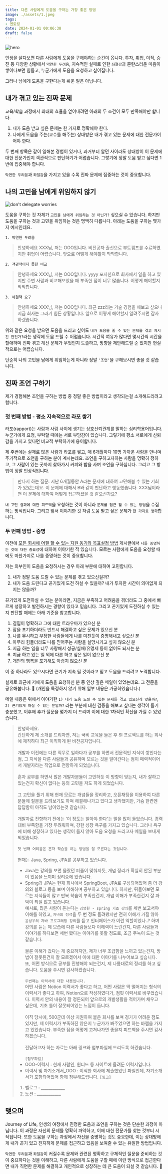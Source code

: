 ```yaml
---
title: 다른 사람에게 도움을 구하는 가장 좋은 방법
image: ./assets/1.jpeg
tags:
- 멘토링
date: 2024-01-01 00:06:38
draft: false
---
```


![hero](assets/1.jpeg)

인생을 살다보면 다른 사람에게 도움을 구해야하는 순간이 옵니다. 투자, 취업, 이직, 승진 등 다양한 상황에서 `막연한 두려움`, 지속적인 실패로 인한 `좌절감`과 혼란스러운 마음이 쌓이다보면 힘들고, 누군가에게 도움을 요청하고 싶어집니다.

그러나 남에게 도움을 구한다는게 쉬운 일은 아닙니다.

## 내가 겪고 있는 진짜 문제

교육/학습 과정에서 최대의 효율을 얻어내려면 아래의 두 조건이 모두 만족해야만 합니다.

1. 내가 도움 받고 싶은 문제는 한 가지로 명확해야 한다.
2. 나에게 도움을 주는(교수를 해주는) 상대방은 내가 겪고 있는 문제에 대한 전문가이어야 한다.

두 번째 항목은 같이 일해본 경험이 있거나, 과거부터 알던 사이라도 상대방이 이 문제에 대한 전문가인지 객관적으로 판단하기가 어렵습니다. 그렇기에 정말 도움 받고 싶다면 1번에 집중해야 합니다.

`막연한 두려움`과 `좌절감`을 가지고 있을 수록 진짜 문제에 집중하는 것이 중요합니다.

## 나의 고민을 남에게 위임하지 않기

![don't delegate worries](assets/2.jpeg)

도움을 구하는 것 자체가 `고민을 남에게 위임하는 것 아닌가?` 싶으실 수 있습니다. 하지만 도움을 구하는 것과 고민을 위임하는 것은 명백히 다릅니다. 아래는 도움을 구하는 몇가지 예시인데요.

`1. 막연한 두려움`
> 안녕하세요 XXX님, 저는 OOO입니다. 비전공자 출신으로 부트캠프를 수료하였지만 취업이 어렵습니다. 앞으로 어떻게 해야할지 막막합니다.

`2. 객관적이지 못한 비교`
> 안녕하세요 XXX님, 저는 OOO입니다. yyyy 포지션으로 회사에서 일을 하고 있지만 주변 사람과 비교해보았을 때 부족한 점이 너무 많습니다. 어떻게 해야할지 막막합니다.

`3. 해결책 요구`
> 안녕하세요 XXX님, 저는 OOO입니다. 최근 zzz라는 기술 경험을 해보고 싶으나 지금 회사는 그러기 힘든 상황입니다. 앞으로 어떻게 해야할지 알려주시면 감사하겠습니다.

위와 같은 요청을 받으면 도움을 드리고 싶어도 `내가 도움을 줄 수 있는 문제를 겪고 계시긴 한건가?`라는 생각에 도움 드릴 수 어렵습니다. 시간적 여유가 많다면 몇시간씩 시간을 할애하며 진짜 겪고 계신 문제가 무엇인지 도출하고, 방향을 제안해드릴 순 있지만 현실적으로는 어렵습니다.

단순히 나의 고민을 남에게 위임하는게 아니라 정말 `'조언'`을 구해보시면 좋을 것 같습니다.

## 진짜 조언 구하기

제가 경험해본 조언을 구하는 방법 중 정말 좋은 방법이라고 생각되는걸 소개해드리려고 합니다.


### 첫 번째 방법 - 평소 지속적으로 라포 쌓기

라포(rapport)는 사람과 사람 사이에 생기는 상호신뢰관계를 말하는 심리학용어입니다. 누군가에게 요청, 부탁할 때에는 서로 부담감이 있습니다. 그렇기에 평소 서로에게 신뢰감을 가지고 있다면 비교적 부탁하기에 용이합니다.

제 주변에는 실제로 많은 사람과 라포를 쌓고, 매 6개월마다 10명 가까운 사람을 만나며 주기적으로 조언을 구하는 분이 계시는데요. 조언을 구하고자하는 사람을 명확히 정하고, 그 사람이 있는 곳까지 찾아가서 커피와 밥을 사며 조언을 구하십니다. 그리고 그 방법이 정말 인상적입니다.

> 만나서 하는 질문: 지난 6개월동안 A라는 문제에 대하여 고민해볼 수 있는 기회가 있었는데요. 이 문제에 대해서 B와 같이 판단하고 행동했습니다. XXX님이라면 이 문제에 대하여 어떻게 접근하셨을 것 같으신가요?

`내 고민 결과에 대한 피드백`을 요청하는 것이 아니라 `문제를 접근 할 수 있는 방법`을 수집하는 방식입니다. 그리고 앞서 이야기한 것 처럼 도움 받고 싶은 문제가 `한 가지로 명확`합니다.

### 두 번째 방법 - 증명

이전에 <a href="/모든-회사에-어필-할-수-있는-지원-동기와-목표설정-방법" target="_blank" rel="nofollow">모든 회사에 어필 할 수 있는 지원 동기와 목표설정 방법</a> 게시글에서 `나를 증명하는 것에 대한 중요성`에 대하여 이야기한 적 있습니다. 모르는 사람에게 도움을 요청할 때에도 마찬가지로 나를 증명하는 것이 중요합니다.

저는 외부인이 도움을 요청하시는 경우 아래 부분에 대하여 고민합니다.

1. 내가 정말 도움 드릴 수 있는 문제를 겪고 있으신걸까?
2. 내가 도움 드린다고 끈기있게 도전 하실 수 있을까? 내가 투자한 시간이 의미없게 되지는 않을까?

끈기있게 도전하실 수 있는 분이라면, 지금은 부족하고 어려움을 겪더라도 그 중에서 빠르게 성장하고 발전하시는 경향이 있다고 믿습니다. 그리고 끈기있게 도전하실 수 있는지 판단할 때에는 아래 기준을 참고합니다.

1. 결핍이 명확하고 그에 대한 트라우마가 있으신 분
2. 잠을 포기하더라도 반드시 해결하고 싶은 문제가 있으신 분
3. 나를 무시하고 부정한 사람들에게 나를 미친듯이 증명해내고 싶으신 분
4. 아무리 힘들더라도 나를 믿어주는 사람을 실망시키고 싶지 않으신 분
5. 지금 하는 일을 너무 사랑해서 성공/실패/유명세 등이 없어도 되시는 분
6. 지금 하고 있는 일 외에 다른 하고 싶은 일이 없으신 분
7. 개인의 행복을 포기해도 아쉽지 않으신 분

이 중 하나라도 있으시다면 끈기가 지속 될 것이라고 믿고 도움을 드리려고 노력합니다.

실제로 최근에 저에게 도움을 요청하신 분 중 인상 깊은 메일이 있었는데요. 그 전문을 공유해봅니다. 🙂 (개인을 특정하지 않기 위해 일부 내용은 가공하였습니다.)

메일 내용은 위에서 이야기한 `1) 내가 도움 드릴 수 있는 문제를 겪고 있으신게 맞을까?`, `2) 끈기있게 하실 수 있는 분일까?` 라는 부분에 대한 검증을 해보고 싶다는 생각이 들기 충분했고, 이후에 추가 질문을 몇가지 더 드리며 이에 대한 1차적인 확신을 가질 수 있었습니다.

> 안녕하세요. <br/>
> 간단하게 제 소개를 드리자면, 저는 국비 교육을 들은 후 SI 프로젝트를 하는 회사에 재직하다 최근 이직하게 된 비전공자입니다.<br/><br/>
> 개발자 이전에는 다른 직무로 일하다가 공부를 하면서 전문적인 지식이 쌓인다는 점, 그 지식을 다른 사람들과 공유하며 모르는 것을 알아간다는 점이 매력적이어서 개발자라는 직업으로 전향하게 되었습니다.<br/><br/>
> 혼자 공부를 하면서 많은 개발자분들이 고민하듯 이 방향이 맞는지, 내가 잘하고 있는건지 확신이 없다는 등의 고민을 저도 하게 되었습니다.<br/><br/>
> 그 고민을 풀기 위해 현재 모르는 개념들을 정리하고, 오픈채팅을 이용하여 다른 분들께 질문을 드려보기도 하며 해결해나가고 있다고 생각했지만, 가슴 한켠엔 답답함이 아직도 남아있는것 같습니다.<br/><br/>
> 개발자로 전향하기 전에는 '이 정도는 알아야 한다'는 말을 많이 들었습니다. 경력 대비 부족함을 가장 두려워하며, 강한 성장 욕구를 가지고 있습니다. 그러나 욕구에 비해 성장하고 있다는 생각이 들지 않아 도움 요청을 드리고자 메일을 보내게 되었습니다.<br/><br/>
> `첫 번째 어려움은 혼자 학습을 하는 방법을 잘 모른다는 것입니다.`<br/><br/>
> 현재는 Java, Spring, JPA를 공부하고 있습니다.<br/>
> - Java는 강의를 보면 몰랐던 퍼즐이 맞춰지듯, 개념 정리가 확실히 안된 부분이 있음을 느끼며 정리중에 있습니다. 
> - Spring과 JPA는 현재 회사에서 SpringBoot, JPA로 구성되어있어 좀 더 강의와 블로그 등을 보며 이해하며 공부하고 있습니다.
> 하지만, 뒤돌아보면 모르는 지식들이 많고 반복 학습이 부족한건지, 개념 이해가 부족한건지 잘 파악이 되질 않고 있습니다.<br/>
> 예시로, 많은 사람이 듣는다는 `김영한 - spring 기초 강의`를 세번 보고서야 이해를 하였고, `자바의 정석`을 두 번 정도 돌려봤지만 전혀 이해가 가질 않아 `윤성우의 자바 프로그래밍 강의`를 듣고 인터페이스가 이런 역할이었나..? 하며 강의를 듣는 제 모습에 다른 사람들보다 이해력이 느린건지, 다른 사람들과 이야기를 하다보면 세번 봤다는 이야기를 못할 정도로, 조금 주눅이 드는 것 같습니다.<br/><br/>
> 물론 이해가 갔다는 게 중요하지만, 제가 너무 조급함을 느끼고 있는건지, 방법이 잘못된건지 잘 모르겠어서 이에 대한 이야기를 나누어보고 싶습니다. 또, 어떤 방식으로 공부를 진행해야 되는건지, 제 나름대로의 정리를 하고 싶습니다. 도움을 주시면 감사하겠습니다.<br/><br/>
> `두번째는 이력서에 대한 내용입니다.`<br/>
> 어떤 사람은 Notion 이력서가 좋다고 하고, 어떤 사람은 딱 떨어지는 형식의 이력서가 좋다고 하여, Notion으로 작성하였다가, 점핏 이력서로 바꾸었습니다. 이력서 안의 내용이 잘 정돈되어 앞으로의 개발생활을 적어가며 채우고 싶은데, 기초 틀이 잘못되어있는 느낌이 듭니다.<br/><br/>
> 이직 당시에, 500군데 이상 지원하여 붙은 회사를 보며 경기가 어려운 점도 있지만, 제 이력서가 부족하진 않은지 누군가가 봐주었으면 하는 바램을 가지고 있었습니다. 부족한 점을 어떻게 고쳐나가면 좋을지 피드백을 주시면 감사하겠습니다.<br/><br/>
> 전달하고자 하는 자료는 아래 링크와 첨부파일에 드리도록 하겠습니다.<br/><br/>
> `[첨부파일]`
> - OOO-이력서 : 현재 사람인, 원티드 등 사이트에 올려둔 이력서입니다.
> - 이력서 및 자기소개서_OOO : 이직한 회사에 제출했었던 파일인데, 자기소개서가 포함되어있어 함께 첨부해드립니다.
> `[링크]`
> 1. 벨로그 : ____________
> 2. 노션 : ____________

## 맺으며

Journey of Life, 인생의 여정에서 진정한 도움과 조언을 구하는 것은 단순한 과정이 아닙니다. 이 과정은 자신의 문제를 명확히 파악하고, 이에 대한 전문가를 찾는 것부터 시작됩니다. 또한 도움을 구하는 과정에서 자신을 증명하는 것도 중요한데, 이는 상대방에게 내가 끈기 있고 진지하게 문제를 접근하고 있음을 보여줄 수 있는 유일한 방법입니다.

`막연한 두려움`과 `좌절감`이 커질수록 문제와 관련된 명확하고 구체적인 질문을 준비하는 것이 중요하다는 것을 이해하고, 다른 사람에게 도움을 구할 때에 이런 방식으로 접근한다면 내가 직면한 문제를 해결하고 개인적으로 성장하는 데 큰 도움이 되실 것 같습니다. 🙂
